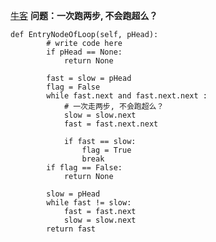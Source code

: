[牛客](https://www.nowcoder.com/practice/253d2c59ec3e4bc68da16833f79a38e4)
**问题：一次跑两步, 不会跑超么？**  
```
def EntryNodeOfLoop(self, pHead):
        # write code here
        if pHead == None:
            return None
        
        fast = slow = pHead 
        flag = False 
        while fast.next and fast.next.next :
            # 一次走两步, 不会跑超么？ 
            slow = slow.next 
            fast = fast.next.next 
            
            if fast == slow:
                flag = True
                break
        if flag == False:
            return None 
        
        slow = pHead 
        while fast != slow:
            fast = fast.next
            slow = slow.next
        return fast
```

